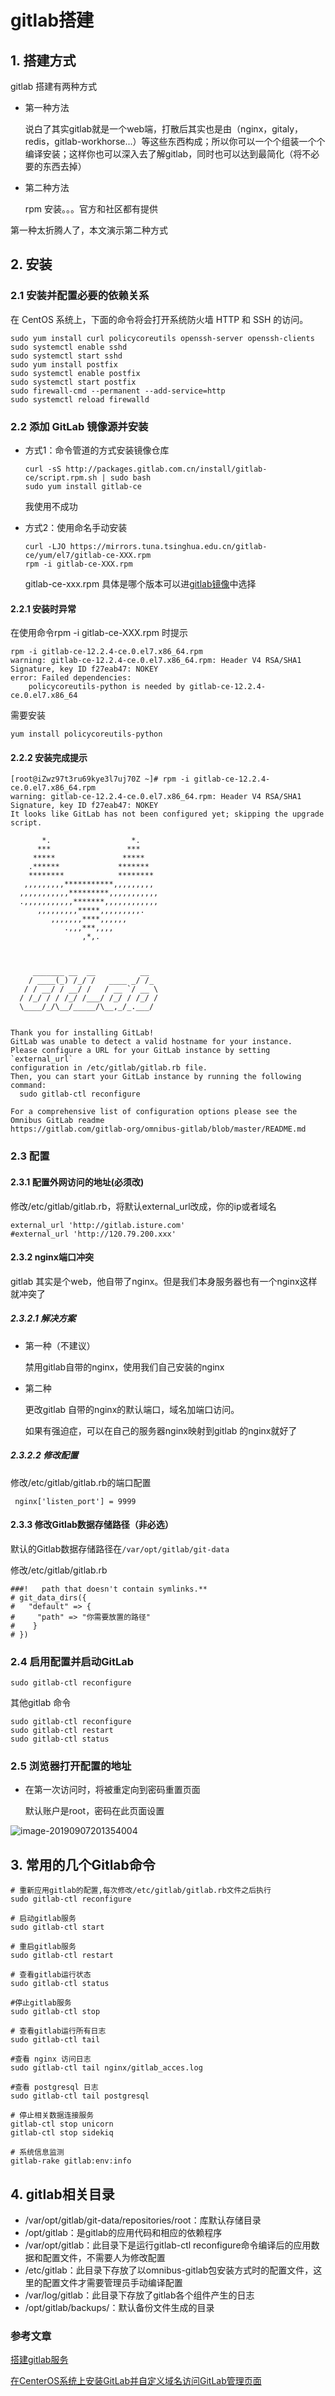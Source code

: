 # gitlab搭建

## 1. 搭建方式

gitlab 搭建有两种方式

- 第一种方法

  说白了其实gitlab就是一个web端，打散后其实也是由（nginx，gitaly，redis，gitlab-workhorse...）等这些东西构成；所以你可以一个个组装一个个编译安装；这样你也可以深入去了解gitlab，同时也可以达到最简化（将不必要的东西去掉）

- 第二种方法

  rpm 安装。。。官方和社区都有提供



第一种太折腾人了，本文演示第二种方式

## 2. 安装

### 2.1 安装并配置必要的依赖关系

在 CentOS 系统上，下面的命令将会打开系统防火墙 HTTP 和 SSH 的访问。

```
sudo yum install curl policycoreutils openssh-server openssh-clients
sudo systemctl enable sshd
sudo systemctl start sshd
sudo yum install postfix
sudo systemctl enable postfix
sudo systemctl start postfix
sudo firewall-cmd --permanent --add-service=http
sudo systemctl reload firewalld
```

### 2.2 添加 GitLab 镜像源并安装

- 方式1：命令管道的方式安装镜像仓库

  ```
  curl -sS http://packages.gitlab.com.cn/install/gitlab-ce/script.rpm.sh | sudo bash
  sudo yum install gitlab-ce
  ```

  我使用不成功

- 方式2：使用命名手动安装

  ```
  curl -LJO https://mirrors.tuna.tsinghua.edu.cn/gitlab-ce/yum/el7/gitlab-ce-XXX.rpm
  rpm -i gitlab-ce-XXX.rpm
  ```

  gitlab-ce-xxx.rpm 具体是哪个版本可以进[gitlab镜像](<https://mirrors.tuna.tsinghua.edu.cn/gitlab-ce/yum/el7/>)中选择

#### 2.2.1 安装时异常

在使用命令rpm -i gitlab-ce-XXX.rpm 时提示

```
rpm -i gitlab-ce-12.2.4-ce.0.el7.x86_64.rpm
warning: gitlab-ce-12.2.4-ce.0.el7.x86_64.rpm: Header V4 RSA/SHA1 Signature, key ID f27eab47: NOKEY
error: Failed dependencies:
	policycoreutils-python is needed by gitlab-ce-12.2.4-ce.0.el7.x86_64
```

需要安装

```
yum install policycoreutils-python
```

#### 2.2.2 安装完成提示

```
[root@iZwz97t3ru69kye3l7uj70Z ~]# rpm -i gitlab-ce-12.2.4-ce.0.el7.x86_64.rpm
warning: gitlab-ce-12.2.4-ce.0.el7.x86_64.rpm: Header V4 RSA/SHA1 Signature, key ID f27eab47: NOKEY
It looks like GitLab has not been configured yet; skipping the upgrade script.

       *.                  *.
      ***                 ***
     *****               *****
    .******             *******
    ********            ********
   ,,,,,,,,,***********,,,,,,,,,
  ,,,,,,,,,,,*********,,,,,,,,,,,
  .,,,,,,,,,,,*******,,,,,,,,,,,,
      ,,,,,,,,,*****,,,,,,,,,.
         ,,,,,,,****,,,,,,
            .,,,***,,,,
                ,*,.



     _______ __  __          __
    / ____(_) /_/ /   ____ _/ /_
   / / __/ / __/ /   / __ `/ __ \
  / /_/ / / /_/ /___/ /_/ / /_/ /
  \____/_/\__/_____/\__,_/_.___/


Thank you for installing GitLab!
GitLab was unable to detect a valid hostname for your instance.
Please configure a URL for your GitLab instance by setting `external_url`
configuration in /etc/gitlab/gitlab.rb file.
Then, you can start your GitLab instance by running the following command:
  sudo gitlab-ctl reconfigure

For a comprehensive list of configuration options please see the Omnibus GitLab readme
https://gitlab.com/gitlab-org/omnibus-gitlab/blob/master/README.md
```

### 2.3 配置

#### 2.3.1 配置外网访问的地址(必须改)

修改/etc/gitlab/gitlab.rb，将默认external_url改成，你的ip或者域名

```
external_url 'http://gitlab.isture.com'
#external_url 'http://120.79.200.xxx'
```

#### 2.3.2 nginx端口冲突

gitlab 其实是个web，他自带了nginx。但是我们本身服务器也有一个nginx这样就冲突了

##### 2.3.2.1 解决方案

- 第一种（不建议）

  禁用gitlab自带的nginx，使用我们自己安装的nginx

- 第二种

  更改gitlab 自带的nginx的默认端口，域名加端口访问。

  如果有强迫症，可以在自己的服务器nginx映射到gitlab 的nginx就好了

##### 2.3.2.2 修改配置

修改/etc/gitlab/gitlab.rb的端口配置

```
 nginx['listen_port'] = 9999
```

#### 2.3.3 修改Gitlab数据存储路径（非必选）

默认的Gitlab数据存储路径在`/var/opt/gitlab/git-data`

修改/etc/gitlab/gitlab.rb

```
###!   path that doesn't contain symlinks.**
# git_data_dirs({
#   "default" => {
#     "path" => "你需要放置的路径"
#    }
# })
```

### 2.4 启用配置并启动GitLab

```
sudo gitlab-ctl reconfigure
```

其他gitlab 命令

```
sudo gitlab-ctl reconfigure
sudo gitlab-ctl restart
sudo gitlab-ctl status
```

### 2.5 浏览器打开配置的地址

- 在第一次访问时，将被重定向到密码重置页面

  默认账户是root，密码在此页面设置

![image-20190907201354004](https://cdn.jsdelivr.net/gh/MrJackC/PicGoImages/other/202404231020676.png)

## 3. 常用的几个Gitlab命令

```
# 重新应用gitlab的配置,每次修改/etc/gitlab/gitlab.rb文件之后执行
sudo gitlab-ctl reconfigure

# 启动gitlab服务
sudo gitlab-ctl start

# 重启gitlab服务
sudo gitlab-ctl restart

# 查看gitlab运行状态
sudo gitlab-ctl status

#停止gitlab服务
sudo gitlab-ctl stop

# 查看gitlab运行所有日志
sudo gitlab-ctl tail

#查看 nginx 访问日志
sudo gitlab-ctl tail nginx/gitlab_acces.log 

#查看 postgresql 日志
sudo gitlab-ctl tail postgresql 

# 停止相关数据连接服务
gitlab-ctl stop unicorn
gitlab-ctl stop sidekiq

# 系统信息监测
gitlab-rake gitlab:env:info       

```

## 4. gitlab相关目录

- /var/opt/gitlab/git-data/repositories/root：库默认存储目录
- /opt/gitlab：是gitlab的应用代码和相应的依赖程序
- /var/opt/gitlab：此目录下是运行gitlab-ctl reconfigure命令编译后的应用数据和配置文件，不需要人为修改配置
- /etc/gitlab：此目录下存放了以omnibus-gitlab包安装方式时的配置文件，这里的配置文件才需要管理员手动编译配置
- /var/log/gitlab：此目录下存放了gitlab各个组件产生的日志
- /opt/gitlab/backups/：默认备份文件生成的目录




### 参考文章

[搭建gitlab服务](https://segmentfault.com/a/1190000011632220)

[在CenterOS系统上安装GitLab并自定义域名访问GitLab管理页面](<https://blog.csdn.net/ouyang_peng/article/details/72903221>)
